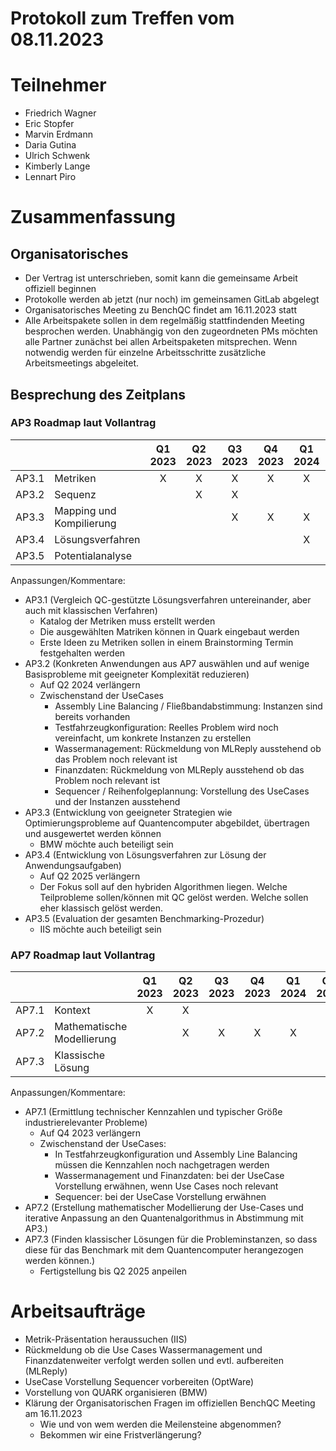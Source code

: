 # Protokoll zum Treffen vom 08.11.2023

# Teilnehmer
- Friedrich Wagner
- Eric Stopfer
- Marvin Erdmann
- Daria Gutina
- Ulrich Schwenk
- Kimberly Lange
- Lennart Piro

# Zusammenfassung

## Organisatorisches
- Der Vertrag ist unterschrieben, somit kann die gemeinsame Arbeit offiziell beginnen
- Protokolle werden ab jetzt (nur noch) im gemeinsamen GitLab abgelegt
- Organisatorisches Meeting zu BenchQC findet am 16.11.2023 statt
- Alle Arbeitspakete sollen in dem regelmäßig stattfindenden Meeting besprochen werden. Unabhängig von den zugeordneten PMs möchten alle Partner zunächst bei allen Arbeitspaketen mitsprechen. Wenn notwendig werden für einzelne Arbeitsschritte zusätzliche Arbeitsmeetings abgeleitet.

## Besprechung des Zeitplans

###  AP3 Roadmap laut Vollantrag
|       |                             | Q1 2023  | Q2 2023  | Q3 2023  | Q4 2023 | Q1 2024 | Q2 2024 | Q3 2024 | Q4 2024 | Q1 2025 | Q2 2025 | Q3 2025 | Q4 2025 |
|-------|-----------------------------|:--------:|:--------:|:--------:|:-------:|:-------:|:-------:|:-------:|:-------:|:-------:|:-------:|:-------:|:-------:|
| AP3.1 | Metriken                    |    X     |    X     |    X     | X       | X       |    X    |         |         |         |         |         |         |
| AP3.2 | Sequenz                     |          |    X     |    X     |         |         |         |         |         |         |         |         |         |
| AP3.3 | Mapping und Kompilierung    |          |          |    X     | X       | X       |    X    | X       |    X    |    X    | X       |         |         |
| AP3.4 | Lösungsverfahren            |          |          |          |         | X       |    X    | X       |    X    |         |         |         |         |
| AP3.5 | Potentialanalyse            |          |          |          |         |         |         |         |         |    X    | X       | X       | X       |

Anpassungen/Kommentare:
- AP3.1  (Vergleich QC-gestützte Lösungsverfahren untereinander, aber auch mit klassischen Verfahren)
    - Katalog der Metriken muss erstellt werden
	- Die ausgewählten Matriken können in Quark eingebaut werden
	- Erste Ideen zu Metriken sollen in einem Brainstorming Termin festgehalten werden
- AP3.2 (Konkreten Anwendungen aus AP7 auswählen und auf wenige Basisprobleme mit geeigneter Komplexität reduzieren)
    - Auf Q2 2024 verlängern
	- Zwischenstand der UseCases
	    - Assembly Line Balancing / Fließbandabstimmung: Instanzen sind bereits vorhanden
		- Testfahrzeugkonfiguration: Reelles Problem wird noch vereinfacht, um konkrete Instanzen zu erstellen
		- Wassermanagement: Rückmeldung von MLReply ausstehend ob das Problem noch relevant ist
		- Finanzdaten: Rückmeldung von MLReply ausstehend ob das Problem noch relevant ist
	    - Sequencer / Reihenfolgeplannung: Vorstellung des UseCases und der Instanzen ausstehend
- AP3.3 (Entwicklung von geeigneter Strategien wie Optimierungsprobleme auf Quantencomputer abgebildet, übertragen und ausgewertet werden können
    - BMW möchte auch beteiligt sein
- AP3.4 (Entwicklung von Lösungsverfahren zur Lösung der Anwendungsaufgaben)
    - Auf Q2 2025 verlängern
	- Der Fokus soll auf den hybriden Algorithmen liegen. Welche Teilprobleme sollen/können mit QC gelöst werden. Welche sollen eher klassisch gelöst werden.
- AP3.5 (Evaluation der gesamten Benchmarking-Prozedur)
    - IIS möchte auch beteiligt sein


### AP7 Roadmap laut Vollantrag
|       |                            | Q1 2023 | Q2 2023 | Q3 2023 | Q4 2023 | Q1 2024 | Q2 2024 | Q3 2024 | Q4 2024 | Q1 2025 | Q2 2025 | Q3 2025 | Q4 2025 |
|-------|----------------------------|:-------:|:-------:|:-------:|:-------:|:-------:|:-------:|:-------:|:-------:|:-------:|:-------:|:-------:|:-------:|
| AP7.1 | Kontext                    |    X    |    X    |         |         |         |         |         |         |         |         |         |
| AP7.2 | Mathematische Modellierung |         |    X    |    X    |    X    |    X    |    X    |         |         |         |         |         |         |
| AP7.3 | Klassische Lösung          |         |         |         |         |         |    X    |    X    |    X    |    X    |    X    |    X    |    X    |

Anpassungen/Kommentare:
- AP7.1 (Ermittlung technischer Kennzahlen und typischer Größe industrierelevanter Probleme)
    - Auf Q4 2023 verlängern
	- Zwischenstand der UseCases:
	    - In Testfahrzeugkonfiguration und Assembly Line Balancing müssen die Kennzahlen noch nachgetragen werden
		- Wassermanagement und Finanzdaten: bei der UseCase Vorstellung erwähnen, wenn Use Cases noch relevant
		- Sequencer: bei der UseCase Vorstellung erwähnen
- AP7.2 (Erstellung mathematischer Modellierung der Use-Cases und iterative Anpassung an den  Quantenalgorithmus in Abstimmung mit AP3.)
- AP7.3 (Finden klassischer Lösungen für die Probleminstanzen, so dass diese für das Benchmark mit dem Quantencomputer herangezogen werden können.)
    - Fertigstellung bis Q2 2025 anpeilen

# Arbeitsaufträge
- Metrik-Präsentation heraussuchen (IIS)
- Rückmeldung ob die Use Cases Wassermanagement und Finanzdatenweiter verfolgt werden sollen und evtl. aufbereiten (MLReply)
- UseCase Vorstellung Sequencer vorbereiten (OptWare)
- Vorstellung von QUARK organisieren (BMW)
- Klärung der Organisatorischen Fragen im offiziellen BenchQC Meeting am 16.11.2023
    - Wie und von wem werden die Meilensteine abgenommen?
    - Bekommen wir eine Fristverlängerung?
